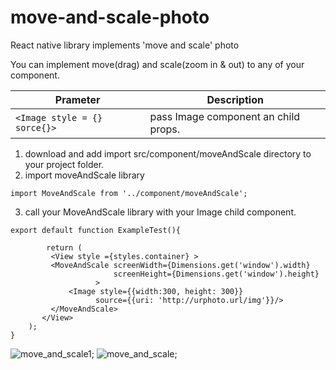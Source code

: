 # move-and-scale-photo
React native library implements 'move and scale' photo



You can implement move(drag) and scale(zoom in &  out) to any of your component.

| Prameter | Description |
| --- | --- |
| `<Image style = {} sorce{}>` | pass Image component an child props.  |



1. download and add import src/component/moveAndScale directory to your project folder.
2. import moveAndScale library 
```
import MoveAndScale from '../component/moveAndScale';
```

3. call your MoveAndScale library with your Image child component.
```
export default function ExampleTest(){
 
        return (
         <View style ={styles.container} >
         <MoveAndScale screenWidth={Dimensions.get('window').width}
                       screenHeight={Dimensions.get('window').height}
                   >
             <Image style={{width:300, height: 300}}
                   source={{uri: 'http://urphoto.url/img'}}/>
         </MoveAndScale>
       </View>
    );
}
```

![move_and_scale1](https://media.giphy.com/media/l0orZfzIotzwURSXt6/giphy.gif);
![move_and_scale](https://media.giphy.com/media/XfgPzEcq2wSuYgSOI8/giphy.gif);
